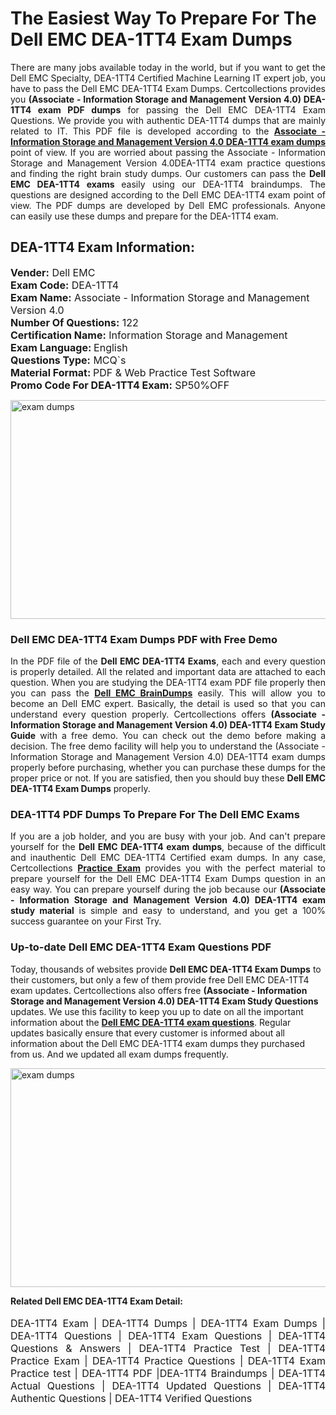 <h1>The Easiest Way To Prepare For The Dell EMC DEA-1TT4 Exam Dumps</h1> <p style="text-align:justify">There are many jobs available today in the world, but if you want to get the Dell EMC Specialty, DEA-1TT4 Certified Machine Learning IT expert job, you have to pass the Dell EMC DEA-1TT4 Exam Dumps. Certcollections provides you <strong>(Associate - Information Storage and Management Version 4.0) DEA-1TT4 exam PDF dumps</strong> for passing the Dell EMC DEA-1TT4 Exam Questions. We provide you with authentic DEA-1TT4 dumps that are mainly related to IT. This PDF file is developed according to the <a href="https://www.certsofficial.com/dell-emc/dea-1tt4-questions"><strong>Associate - Information Storage and Management Version 4.0 DEA-1TT4 exam dumps</strong></a> point of view. If you are worried about passing the Associate - Information Storage and Management Version 4.0DEA-1TT4 exam practice questions and finding the right brain study dumps. Our customers can pass the <strong>Dell EMC DEA-1TT4 exams </strong>easily using our DEA-1TT4 braindumps. The questions are designed according to the Dell EMC DEA-1TT4 exam point of view. The PDF dumps are developed by Dell EMC professionals. Anyone can easily use these dumps and prepare for the DEA-1TT4 exam.</p> <h2><strong>DEA-1TT4 Exam Information:</strong></h2> <p><span style="font-size:16px"><strong>Vender:</strong> Dell EMC<br /> <strong>Exam Code:</strong> DEA-1TT4<br /> <strong>Exam Name:</strong> Associate - Information Storage and Management Version 4.0<br /> <strong>Number Of Questions:</strong> 122<br /> <strong>Certification Name:</strong> Information Storage and Management<br /> <strong>Exam Language: </strong>English<br /> <strong>Questions Type:</strong> MCQ`s<br /> <strong>Material Format: </strong>PDF & Web Practice Test Software<br /> <strong>Promo Code For DEA-1TT4 Exam:</strong> SP50%OFF</span></p> <p><a href="https://www.certsofficial.com/dell-emc/dea-1tt4-questions" rel="no-follow"><img alt="exam dumps" src="https://www.certcollections.com/uploads/content/certsofficial.jpg" style="height:350px; width:750px" /></a></p> <h3><strong>Dell EMC DEA-1TT4 Exam Dumps PDF with Free Demo</strong></h3> <p style="text-align:justify">In the PDF file of the <strong>Dell EMC DEA-1TT4 Exams</strong>, each and every question is properly detailed. All the related and important data are attached to each question. When you are studying the DEA-1TT4 exam PDF file properly then you can pass the <a href="https://www.certsofficial.com/dell-emc-dumps"><strong>Dell EMC BrainDumps</strong></a> easily. This will allow you to become an Dell EMC expert. Basically, the detail is used so that you can understand every question properly. Certcollections offers <strong>(Associate - Information Storage and Management Version 4.0) DEA-1TT4 Exam Study Guide</strong> with a free demo. You can check out the demo before making a decision. The free demo facility will help you to understand the (Associate - Information Storage and Management Version 4.0) DEA-1TT4 exam dumps properly before purchasing, whether you can purchase these dumps for the proper price or not. If you are satisfied, then you should buy these <strong>Dell EMC DEA-1TT4 Exam Dumps</strong> properly.</p> <h3><strong>DEA-1TT4 PDF Dumps To Prepare For The Dell EMC Exams</strong></h3> <p style="text-align:justify">If you are a job holder, and you are busy with your job. And can't prepare yourself for the <strong>Dell EMC DEA-1TT4 exam dumps</strong>, because of the difficult and inauthentic Dell EMC DEA-1TT4 Certified exam dumps. In any case, Certcollections <strong><a href="https://www.certsofficial.com/">Practice Exam</a></strong> provides you with the perfect material to prepare yourself for the Dell EMC DEA-1TT4 Exam Dumps question in an easy way. You can prepare yourself during the job because our <strong>(Associate - Information Storage and Management Version 4.0) DEA-1TT4 exam study material</strong> is simple and easy to understand, and you get a 100% success guarantee on your First Try.</p> <h3><strong>Up-to-date Dell EMC DEA-1TT4 Exam Questions PDF</strong></h3> <p>Today, thousands of websites provide <strong>Dell EMC DEA-1TT4 Exam Dumps</strong> to their customers, but only a few of them provide free Dell EMC DEA-1TT4 exam updates. Certcollections also offers free <strong>(Associate - Information Storage and Management Version 4.0) DEA-1TT4 Exam Study Questions</strong> updates. We use this facility to keep you up to date on all the important information about the <a href="https://www.certsofficial.com/dell-emc/dea-1tt4-questions"><strong>Dell EMC DEA-1TT4 exam questions</strong></a>. Regular updates basically ensure that every customer is informed about all information about the Dell EMC DEA-1TT4 exam dumps they purchased from us. And we updated all exam dumps frequently.</p> <p><a href="https://www.certsofficial.com/dell-emc/dea-1tt4-questions"><img alt="exam dumps " src="https://www.certcollections.com/uploads/content/certsofficial2.jpg" style="height:350px; width:750px" /></a></p> <p style="text-align:justify"><span style="font-size:14px"><strong>Related Dell EMC DEA-1TT4 Exam Detail:</strong></span><br /> <br /> <span style="font-size:16px">DEA-1TT4 Exam | DEA-1TT4 Dumps | DEA-1TT4 Exam Dumps | DEA-1TT4 Questions | DEA-1TT4 Exam Questions | DEA-1TT4 Questions & Answers | DEA-1TT4 Practice Test | DEA-1TT4 Practice Exam | DEA-1TT4 Practice Questions | DEA-1TT4 Exam Practice test | DEA-1TT4 PDF |DEA-1TT4 Braindumps | DEA-1TT4 Actual Questions | DEA-1TT4 Updated Questions | DEA-1TT4 Authentic Questions | DEA-1TT4 Verified Questions</span></p>
